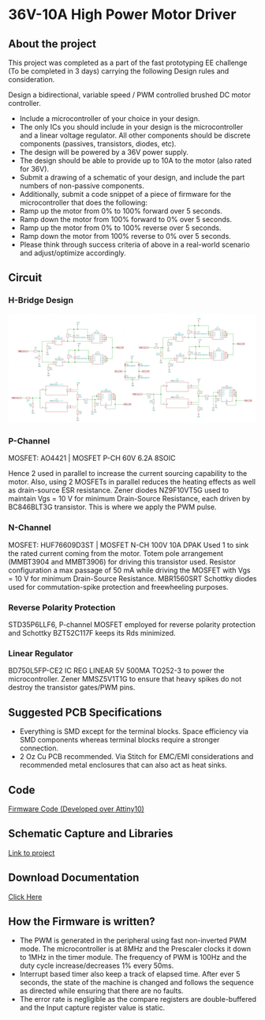 # 36V-10A High Power Motor Driver

## About the project
This project was completed as a part of the fast prototyping EE challenge (To be completed in 3 days) carrying the following Design rules and consideration.

Design a bidirectional, variable speed / PWM controlled brushed DC motor controller.
* Include a microcontroller of your choice in your design.
* The only ICs you should include in your design is the microcontroller and a linear voltage regulator. All other components should be discrete components (passives, transistors, diodes, etc).
* The design will be powered by a 36V power supply.
* The design should be able to provide up to 10A to the motor (also rated for 36V).
* Submit a drawing of a schematic of your design, and include the part numbers of non-passive components.
* Additionally, submit a code snippet of a piece of firmware for the microcontroller that does the following:
* Ramp up the motor from 0% to 100% forward over 5 seconds.
* Ramp down the motor from 100% forward to 0% over 5 seconds.
* Ramp up the motor from 0% to 100% reverse over 5 seconds.
* Ramp down the motor from 100% reverse to 0% over 5 seconds.
* Please think through success criteria of above in a real-world scenario and adjust/optimize accordingly.

## Circuit

### H-Bridge Design
![H-Bridge](https://github.com/rhitvik/36V-10A_High_Power_Motor_Drawer/blob/master/Screenshot/H_Bridge.PNG)

### P-Channel 
MOSFET: AO4421 | MOSFET P-CH 60V 6.2A 8SOIC

Hence 2 used in parallel to increase the current sourcing capability to the motor. Also, using 2 MOSFETs in parallel reduces the heating effects as well as drain-source ESR resistance.
Zener diodes NZ9F10VT5G used to maintain Vgs = 10 V for minimum Drain-Source Resistance, each driven by BC846BLT3G transistor. This is where we apply the PWM pulse.

### N-Channel 
MOSFET: HUF76609D3ST | MOSFET N-CH 100V 10A DPAK
Used 1 to sink the rated current coming from the motor. Totem pole arrangement (MMBT3904 and MMBT3906) for driving this transistor used. Resistor configuration a max passage of 50 mA while driving the MOSFET with Vgs = 10 V for minimum Drain-Source Resistance.
MBR1560SRT Schottky diodes used for commutation-spike protection and freewheeling purposes.

### Reverse Polarity Protection
STD35P6LLF6, P-channel MOSFET employed for reverse polarity protection and Schottky BZT52C117F keeps its Rds minimized.

### Linear Regulator
BD750L5FP-CE2 IC REG LINEAR 5V 500MA TO252-3 to power the microcontroller.
Zener MMSZ5V1T1G to ensure that heavy spikes do not destroy the transistor gates/PWM  pins. 

## Suggested PCB Specifications
* Everything is SMD except for the terminal blocks. Space efficiency via SMD components whereas terminal blocks require a stronger connection. 
* 2 Oz Cu PCB recommended. Via Stitch for EMC/EMI considerations and recommended metal enclosures that can also act as heat sinks.

## Code
[Firmware Code (Developed over Attiny10)](https://github.com/rhitvik/36V-10A_High_Power_Motor_Drawer/blob/master/Code/main.cpp)

## Schematic Capture and Libraries
[Link to project](https://github.com/rhitvik/36V-10A_High_Power_Motor_Drawer/tree/master/Motor_Driver_Rev-2)

## Download Documentation
[Click Here](https://github.com/rhitvik/36V-10A_High_Power_Motor_Drawer/blob/master/Schematic%20and%20Report.DOCX)

## How the Firmware is written?
* The PWM is generated in the peripheral using fast non-inverted PWM mode. The microcontroller is at 8MHz and the Prescaler clocks it down to 1MHz in the timer module. The frequency of PWM is 100Hz and the duty cycle increase/decreases 1% every 50ms. 
* Interrupt based timer also keep a track of elapsed time. After ever 5 seconds, the state of the machine is changed and follows the sequence as directed while ensuring that there are no faults.
* The error rate is negligible as the compare registers are double-buffered and the Input capture register value is static.

